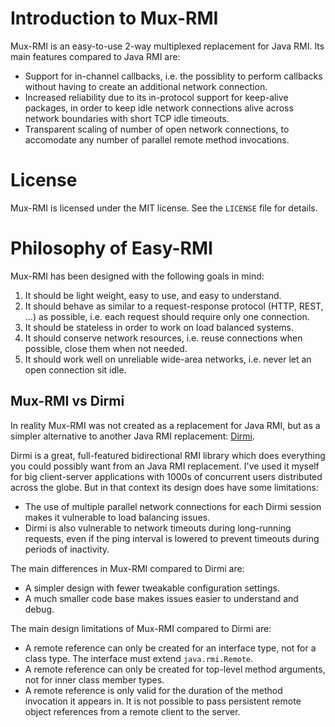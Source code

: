 # Introduction to Mux-RMI

Mux-RMI is an easy-to-use 2-way multiplexed replacement for Java RMI. Its main features compared to Java RMI are:

 * Support for in-channel callbacks, i.e. the possiblity to perform callbacks without having to create an additional network connection.
 * Increased reliability due to its in-protocol support for keep-alive packages, in order to keep idle network connections alive across network boundaries with short TCP idle timeouts.
 * Transparent scaling of number of open network connections, to accomodate any number of parallel remote method invocations.

# License

Mux-RMI is licensed under the MIT license. See the `LICENSE` file for details.

# Philosophy of Easy-RMI

Mux-RMI has been designed with the following goals in mind:

 1. It should be light weight, easy to use, and easy to understand.
 2. It should behave as similar to a request-response protocol (HTTP, REST, ...) as possible, i.e. each request should require only one connection.
 3. It should be stateless in order to work on load balanced systems.
 4. It should conserve network resources, i.e. reuse connections when possible, close them when not needed.
 5. It should work well on unreliable wide-area networks, i.e. never let an open connection sit idle.

## Mux-RMI vs Dirmi
 
In reality Mux-RMI was not created as a replacement for Java RMI, but as a simpler alternative to another Java RMI replacement: [Dirmi](https://github.com/cojen/Dirmi).

Dirmi is a great, full-featured bidirectional RMI library which does everything you could possibly want from an Java RMI replacement.
I've used it myself for big client-server applications with 1000s of concurrent users distributed across the globe.
But in that context its design does have some limitations:

 * The use of multiple parallel network connections for each Dirmi session makes it vulnerable to load balancing issues.
 * Dirmi is also vulnerable to network timeouts during long-running requests, even if the ping interval is lowered to prevent timeouts during periods of inactivity.
 
 The main differences in Mux-RMI compared to Dirmi are:
 
  * A simpler design with fewer tweakable configuration settings.
  * A much smaller code base makes issues easier to understand and debug.
 
 The main design limitations of Mux-RMI compared to Dirmi are:
 
  * A remote reference can only be created for an interface type, not for a class type. The interface must extend `java.rmi.Remote`.
  * A remote reference can only be created for top-level method arguments, not for inner class member types.
  * A remote reference is only valid for the duration of the method invocation it appears in. It is not possible to pass persistent remote object references from a remote client to the server.
